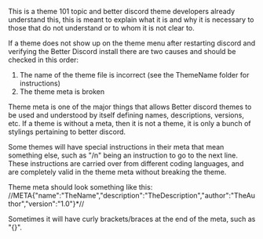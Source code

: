 This is a theme 101 topic and better discord theme developers already understand this, this is meant to explain what it is and why it is necessary to those that do not understand or to whom it is not clear to.

If a theme does not show up on the theme menu after restarting discord and verifying the Better Discord install there are two causes and should be checked in this order:
1) The name of the theme file is incorrect (see the ThemeName folder for instructions)
2) The theme meta is broken

Theme meta is one of the major things that allows Better discord themes to be used and understood by itself defining names, descriptions, versions, etc. If a theme is without a meta, then it is not a theme, it is only a bunch of stylings pertaining to better discord.

Some themes will have special instructions in their meta that mean something else, such as "/n" being an instruction to go to the next line. These instructions are carried over from different coding languages, and are completely valid in the theme meta without breaking the theme.

Theme meta should look something like this:
//META{"name":"TheName","description":"TheDescription","author":"TheAuthor","version":"1.0"}*//

Sometimes it will have curly brackets/braces at the end of the meta, such as "{}".
